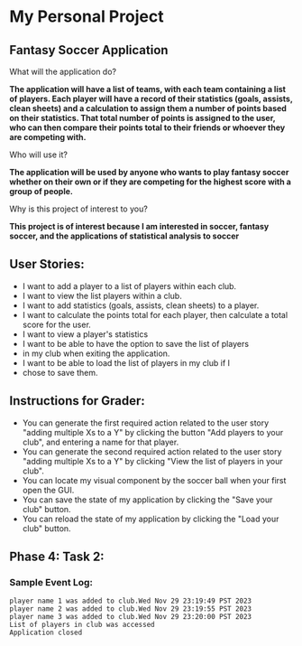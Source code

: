 # My Personal Project

## Fantasy Soccer Application  



What will the application do?

**The application will have a list of teams, with each team
containing a list of players. Each player will have a record of
their statistics (goals, assists, clean sheets)
and a calculation to assign them a number of points 
based on their statistics. That total number of points is assigned
to the user, who can then compare their points total to their friends
or whoever they are competing with.**

Who will use it?

**The application will be used by anyone who wants to play fantasy soccer
whether on their own or if they are competing for the highest score
with a group of people.**

Why is this project of interest to you?

**This project is of interest because I am interested in soccer, fantasy soccer, and
the applications of statistical analysis to soccer**



## User Stories:
- I want to add a player to a list of players within each club.
- I want to view the list players within a club.
- I want to add statistics (goals, assists, clean sheets) to a player.
- I want to calculate the points total for each player, then calculate a total score for the user.
- I want to view a player's statistics
- I want to be able to have the option to save the list of players
- in my club when exiting the application.
- I want to be able to load the list of players in my club if I 
- chose to save them.

## Instructions for Grader:

- You can generate the first required action related to the user story "adding multiple Xs to a Y" by clicking the button "Add players to your club", and entering a name for that player.
- You can generate the second required action related to the user story "adding multiple Xs to a Y" by clicking "View the list of players in your club".
- You can locate my visual component by the soccer ball when your first open the GUI.
- You can save the state of my application by clicking the "Save your club" button.
- You can reload the state of my application by clicking the "Load your club" button.

## Phase 4: Task 2:

### Sample Event Log:
    player name 1 was added to club.Wed Nov 29 23:19:49 PST 2023
    player name 2 was added to club.Wed Nov 29 23:19:55 PST 2023
    player name 3 was added to club.Wed Nov 29 23:20:00 PST 2023
    List of players in club was accessed
    Application closed